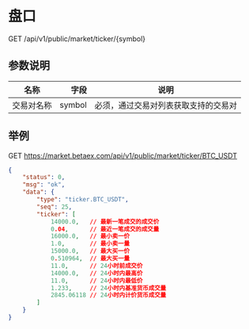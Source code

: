 # 盘口

GET /api/v1/public/market/ticker/{symbol}

## 参数说明

| 名称        | 字段     |  说明 |
| --------   | -----:   | :----: |
| 交易对名称 | symbol | 必须，通过交易对列表获取支持的交易对 |

## 举例

GET https://market.betaex.com/api/v1/public/market/ticker/BTC_USDT

```json
{
    "status": 0,
    "msg": "ok",
    "data": {
        "type": "ticker.BTC_USDT",
        "seq": 25,
        "ticker": [
            14000.0,   // 最新一笔成交的成交价
            0.04,      // 最近一笔成交的成交量
            16000.0,   // 最小卖一价
            1.0,       // 最小卖一量
            15000.0,   // 最大买一价
            0.510964,  // 最大买一量
            11.0,      // 24小时前成交价
            14000.0,   // 24小时内最高价
            11.0,      // 24小时内最低价
            1.233,     // 24小时内基准货币成交量
            2845.06118 // 24小时内计价货币成交量
        ]
    }
}
```

